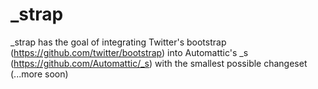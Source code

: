 _strap
======

_strap has the goal of integrating Twitter's bootstrap (https://github.com/twitter/bootstrap) into Automattic's _s (https://github.com/Automattic/_s) with the smallest possible changeset (...more soon)

